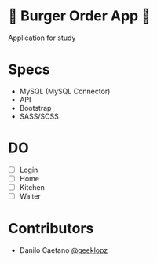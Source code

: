 # 🍔 Burger Order App 🍔
Application for study

# Specs
- MySQL (MySQL Connector)
- API
- Bootstrap
- SASS/SCSS

# DO
* [ ] Login
* [ ] Home
* [ ] Kitchen
* [ ] Waiter

# Contributors
- Danilo Caetano [ @geeklopz ](https://github.com/geeklopz)
